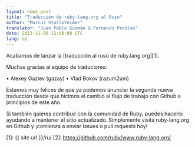 ```yaml
---
layout: news_post
title: "Traducción de ruby-lang.org al Ruso"
author: "Marcus Stollsteimer"
translator: "Juan Pablo Guzmán & Fernando Perales"
date: 2013-11-30 12:00:00 UTC
lang: es
---
```


Acabamos de lanzar la [traducción al ruso de ruby.lang.org][1].

Muchas gracias al equipo de traductores:

•	Alexey Gaziev (gazay)
•	Vlad Bokov (razum2um)

Estamos muy felices de que ya podemos anunciar la segunda nueva traducción
desde que hicimos el cambio al flujo de trabajo con Github a principios de este año.

Si también quieres contribuir con la comunidad de Ruby, puedes hacerlo ayudando
a mantener el sitio actualizado. Simplemente visita ruby-lang.org en Github y ¡comienza
a enviar issues o pull requests hoy!



[1]: {{ site.url }}/ru/
[2]: https://github.com/ruby/www.ruby-lang.org/
